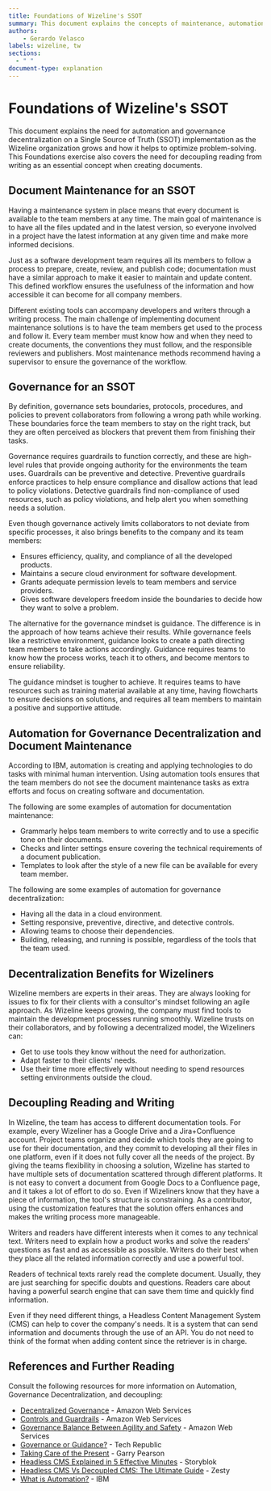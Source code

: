 ```yaml
---
title: Foundations of Wizeline's SSOT
summary: This document explains the concepts of maintenance, automation, governance, guidance, and decoupling for the Wizeline Docs as Code solution.
authors:
    - Gerardo Velasco
labels: wizeline, tw
sections: 
  - " "
document-type: explanation
---
```


# Foundations of Wizeline's SSOT

This document explains the need for automation and governance decentralization on a Single Source of Truth (SSOT) implementation
as the Wizeline organization grows and how it helps to optimize problem-solving.
This Foundations exercise also covers the need for decoupling reading from writing as an essential concept when creating documents.

## Document Maintenance for an SSOT

Having a maintenance system in place means that every document is available to the team members at any time.
The main goal of maintenance is to have all the files updated and in the latest version,
so everyone involved in a project have the latest information at any given time and make more informed decisions.

Just as a software development team requires all its members to follow a process to prepare, create, review, and publish code; documentation must have
a similar approach to make it easier to maintain and update content.
This defined workflow ensures the usefulness of the information and how accessible it can become for all company members.

Different existing tools can accompany developers and writers through a writing process.
The main challenge of implementing document maintenance solutions is to have the team members get used to the process and follow it.
Every team member must know how and when they need to create documents, the conventions they must follow, and the responsible reviewers and publishers.
Most maintenance methods recommend having a supervisor to ensure the governance of the workflow.

## Governance for an SSOT

By definition, governance sets boundaries, protocols, procedures, and policies to prevent collaborators from following a wrong path while working.
These boundaries force the team members to stay on the right track, but they are often perceived as blockers that prevent them from finishing their tasks.

Governance requires guardrails to function correctly, and these are high-level rules that provide ongoing authority for the environments the team uses.
Guardrails can be preventive and detective. Preventive guardrails enforce practices to help ensure compliance and disallow actions that lead to policy violations.
Detective guardrails find non-compliance of used resources, such as policy violations, and help alert you when something needs a solution.

Even though governance actively limits collaborators to not deviate from specific processes, it also brings benefits to the company and its team members:

- Ensures efficiency, quality, and compliance of all the developed products.
- Maintains a secure cloud environment for software development.
- Grants adequate permission levels to team members and service providers.
- Gives software developers freedom inside the boundaries to decide how they want to solve a problem.

The alternative for the governance mindset is guidance. The difference is in the approach of how teams achieve their results.
While governance feels like a restrictive environment, guidance looks to create a path directing team members to take actions accordingly.
Guidance requires teams to know how the process works, teach it to others, and become mentors to ensure reliability.

The guidance mindset is tougher to achieve. It requires teams to have resources such as training material available at any time, having flowcharts to ensure
decisions on solutions, and requires all team members to maintain a positive and supportive attitude.

## Automation for Governance Decentralization and Document Maintenance

According to IBM, automation is creating and applying technologies to do tasks with minimal human intervention.
Using automation tools ensures that the team members do not see the document maintenance tasks as extra efforts and focus on creating software and documentation.

The following are some examples of automation for documentation maintenance:

- Grammarly helps team members to write correctly and to use a specific tone on their documents.
- Checks and linter settings ensure covering the technical requirements of a document publication.
- Templates to look after the style of a new file can be available for every team member.

The following are some examples of automation for governance decentralization:

- Having all the data in a cloud environment.
- Setting responsive, preventive, directive, and detective controls.
- Allowing teams to choose their dependencies.
- Building, releasing, and running is possible, regardless of the tools that the team used.

## Decentralization Benefits for Wizeliners

Wizeline members are experts in their areas.
They are always looking for issues to fix for their clients with a consultor's mindset following an agile approach.
As Wizeline keeps growing, the company must find tools to maintain the development processes running smoothly.
Wizeline trusts on their collaborators, and by following a decentralized model, the Wizeliners can:

- Get to use tools they know without the need for authorization.
- Adapt faster to their clients' needs.
- Use their time more effectively without needing to spend resources setting environments outside the cloud.

## Decoupling Reading and Writing

In Wizeline, the team has access to different documentation tools. For example, every Wizeliner has a Google Drive and a Jira+Confluence account.
Project teams organize and decide which tools they are going to use for their documentation, and they commit to developing all their files in one platform,
even if it does not fully cover all the needs of the project.
By giving the teams flexibility in choosing a solution, Wizeline has started to have multiple sets of documentation scattered through different platforms.
It is not easy to convert a document from Google Docs to a Confluence page, and it takes a lot of effort to do so.
Even if Wizeliners know that they have a piece of information, the tool's structure is constraining.
As a contributor, using the customization features that the solution offers enhances and makes the writing process more manageable.

Writers and readers have different interests when it comes to any technical text. Writers need to explain how a product works and solve the readers'
questions as fast and as accessible as possible. Writers do their best when they place all the related information correctly and use a powerful tool.

Readers of technical texts rarely read the complete document. Usually, they are just searching for specific doubts and questions.
Readers care about having a powerful search engine that can save them time and quickly find information.

Even if they need different things, a Headless Content Management System (CMS) can help to cover the company's needs.
It is a system that can send information and documents through the use of an API.
You do not need to think of the format when adding content since the retriever is in charge.

## References and Further Reading

Consult the following resources for more information on Automation, Governance Decentralization, and decoupling:

- [Decentralized Governance](https://docs.aws.amazon.com/whitepapers/latest/running-containerized-microservices/decentralized-governance.html) - Amazon Web Services
- [Controls and Guardrails](https://docs.aws.amazon.com/wellarchitected/latest/management-and-governance-lens/controlsandguardrails.html) - Amazon Web Services
- [Governance Balance Between Agility and Safety](https://aws.amazon.com/blogs/apn/governance-in-the-aws-cloud-the-right-balance-between-agility-and-safety/) -
Amazon Web Services
- [Governance or Guidance?](https://www.techrepublic.com/article/governance-or-guidance/) - Tech Republic
- [Taking Care of the Present](https://polgovpro.blog/2020/04/15/governance-guardrails-and-guiderails/) - Garry Pearson
- [Headless CMS Explained in 5 Effective Minutes](https://www.storyblok.com/tp/headless-cms-explained) - Storyblok
- [Headless CMS Vs Decoupled CMS: The Ultimate Guide](https://www.zesty.io/mindshare/headless/headless-cms-vs-decoupled-cms--the-ultimate-guide/) - Zesty
- [What is Automation?](https://www.ibm.com/topics/automation) - IBM
